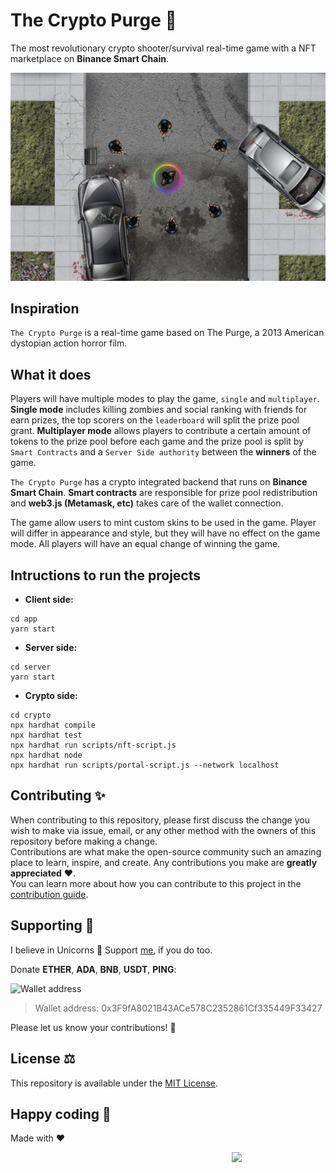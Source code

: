 # The Crypto Purge 💸
The most revolutionary crypto shooter/survival real-time game with a NFT marketplace on **Binance Smart Chain**.

<p align="center">
  <a href="https://bio.link/thecryptopurge" target="blank"><img src="img/thecryptopurge.jpeg" width="680" alt="The Crypto Purge" /></a>
</p>

## Inspiration
`The Crypto Purge` is a real-time game based on The Purge, a 2013 American dystopian action horror film.

## What it does
Players will have multiple modes to play the game, `single` and `multiplayer`. **Single mode** includes killing zombies and social ranking with friends for earn prizes, the top scorers on the `leaderboard` will split the prize pool grant. 
**Multiplayer mode** allows players to contribute a certain amount of tokens to the prize pool before each game and the prize pool is split by `Smart Contracts` and a `Server Side authority` between the **winners** of the game.

`The Crypto Purge` has a crypto integrated backend that runs on **Binance Smart Chain**. **Smart contracts** are responsible for prize pool redistribution and **web3.js (Metamask, etc)** takes care of the wallet connection.

The game allow users to mint custom skins to be used in the game. Player will differ in appearance and style, but they will have no effect on the game mode.
All players will have an equal change of winning the game.

## Intructions to run the projects
- **Client side:**
```
cd app
yarn start
```
- **Server side:**
```
cd server
yarn start
```
- **Crypto side:**
```
cd crypto
npx hardhat compile
npx hardhat test
npx hardhat run scripts/nft-script.js
npx hardhat node
npx hardhat run scripts/portal-script.js --network localhost
```

## Contributing ✨
When contributing to this repository, please first discuss the change you wish to make via issue, email, or any other method with the owners of this repository before making a change.  
Contributions are what make the open-source community such an amazing place to learn, inspire, and create. Any contributions you make are **greatly appreciated** ❤️.  
You can learn more about how you can contribute to this project in the [contribution guide](CONTRIBUTING.md).

## Supporting 🍻
I believe in Unicorns 🦄
Support [me](https://www.paypal.me/jdnichollsc/2), if you do too.

Donate **ETHER**, **ADA**, **BNB**, **USDT**, **PING**:

![Wallet address](https://user-images.githubusercontent.com/2154886/123501719-84bf1900-d60c-11eb-882c-98a499cea323.png)

> Wallet address: 0x3F9fA8021B43ACe578C2352861Cf335449F33427

Please let us know your contributions! 🙏

## License ⚖️
This repository is available under the [MIT License](https://github.com/proyecto26/ion-phaser-ce/blob/develop/LICENSE).

## Happy coding 💯
Made with ❤️

<img width="150px" src="https://avatars0.githubusercontent.com/u/28855608?s=200&v=4" align="right">

